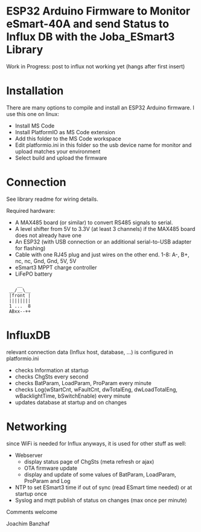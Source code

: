 # ESP32 Arduino Firmware to Monitor eSmart-40A and send Status to Influx DB with the Joba_ESmart3 Library

Work in Progress: post to influx not working yet (hangs after first insert)

# Installation
There are many options to compile and install an ESP32 Arduino firmware. I use this one on linux:
* Install MS Code
 * Install PlatformIO as MS Code extension
* Add this folder to the MS Code workspace
* Edit platformio.ini in this folder so the usb device name for monitor and upload matches your environment
* Select build and upload the firmware

# Connection
See library readme for wiring details. 

Required hardware:
* A MAX485 board (or similar) to convert RS485 signals to serial.
* A level shifter from 5V to 3.3V (at least 3 channels) if the MAX485 board does not already have one
* An ESP32 (with USB connection or an additional serial-to-USB adapter for flashing)
* Cable with one RJ45 plug and just wires on the other end. 1-8: A-, B+, nc, nc, Gnd, Gnd, 5V, 5V
* eSmart3 MPPT charge controller
* LiFePO battery
```
    __
 __/__\__
 |front |
 ||||||||
 1 ...  8
 ABxx--++
```

# InfluxDB
relevant connection data (Influx host, database, ...) is configured in platformio.ini

* checks Information at startup
* checks ChgSts every second
* checks BatParam, LoadParam, ProParam every minute
* checks Log(wStartCnt, wFaultCnt, dwTotalEng, dwLoadTotalEng, wBacklightTime, bSwitchEnable) every minute  
* updates database at startup and on changes


# Networking
since WiFi is needed for Influx anyways, it is used for other stuff as well:
* Webserver 
    * display status page of ChgSts (meta refresh or ajax)
    * OTA firmware update
    * display and update of some values of BatParam, LoadParam, ProParam and Log
* NTP to set ESmart3 time if out of sync (read ESmart time needed) or at startup once
* Syslog and mqtt publish of status on changes (max once per minute)


Comments welcome

Joachim Banzhaf